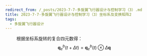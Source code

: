 ```yaml
---
redirect_from: /_posts/2023-7-7-多旋翼飞行器设计与控制学习（3）.md
title: 2023-7-7-多旋翼飞行器设计与控制学习（3）坐标系及变换矩阵2
tags: 
  - 多旋翼飞行器设计
---
```



$\qquad$ 根据坐标系旋转的复合四元数得： $$ \mathbf{q}_{e}^{b} \left ( t+\Delta t \right ) = \mathbf{q}_{e}^{b} \left ( t\right )\otimes \Delta \mathbf{q} $$
